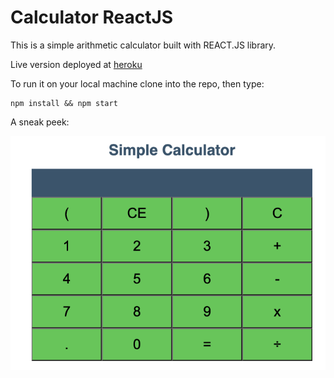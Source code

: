 # Calculator ReactJS

This is a simple arithmetic calculator built with REACT.JS library. 

Live version deployed at [heroku](https://react-js-simple-calculator.herokuapp.com//)

To run it on your local machine clone into the repo, then type: 

    npm install && npm start
    
    
A sneak peek: 

![alt react-calculator-simple](Screenshot.png)



